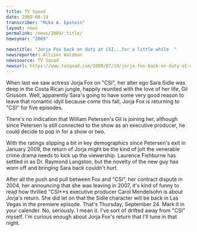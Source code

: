 ```yaml
---
title: TV Squad
date: 2009-08-19
transcriber: "Mika A. Epstein"
layout: news
permalink: /news/2009/:title/
newsyear: "2009"

newstitle: "Jorja Fox back on duty at CSI...for a little while  "
newsreporter: Allison Waldman
newssource: TV Squad
newsurl: https://www.tvsquad.com/2009/07/19/jorja-fox-back-on-duty-at-csi-for-a-little-while/
---
```


When last we saw actress Jorja Fox on "CSI", her alter ego Sara Sidle was deep in the Costa Rican jungle, happily reunited with the love of her life, Gil Grissom. Well, apparently Sara's going to have some very good reason to leave that romantic idyll because come this fall, Jorja Fox is returning to "CSI" for five episodes.

There's no indication that William Petersen's Gil is joining her, although since Petersen is still connected to the show as an executive producer, he could decide to pop in for a show or two.

With the ratings slipping a bit in key demographics since Petersen's exit in January 2009, the return of Jorja might be the kind of jolt the venerable crime drama needs to kick up the viewership. Laurence Fishburne has settled in as Dr. Raymond Langston, but the novelty of the new guy has worn off and bringing Sara back couldn't hurt.

After all the push and pull between Fox and "CSI", her contract dispute in 2004, her announcing that she was leaving in 2007, it's kind of funny to read how thrilled "CSI**s executive producer Carol Mendelsohn is about Jorja's return. She did let on that the Sidle character will be back in Las Vegas in the premiere episode. That's Thursday, September 24. Mark it in your calender. No, seriously. I mean it. I've sort of drifted away from "CSI" myself. I'm curious enough about Jorja Fox's return that I'll tune in that night.
